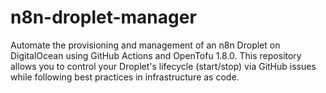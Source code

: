 # n8n-droplet-manager
Automate the provisioning and management of an n8n Droplet on DigitalOcean using GitHub Actions and OpenTofu 1.8.0. This repository allows you to control your Droplet's lifecycle (start/stop) via GitHub issues while following best practices in infrastructure as code.

